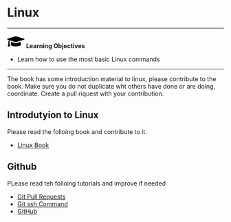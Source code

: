 # Linux

---

![](images/learning.png) **Learning Objectives**

* Learn how to use the most basic Linux commands

---

The book has some introduction material to linux, please contribute to the book. Make sure you do not 
duplicate wht others have done or are doing, coordinate. 
Create a pull riquest with your contribution.


## Introdutyion to Linux

Please read the folloing book and contribute to it.

* [Linux Book](<https://cloudmesh-community.github.io/pub/vonLaszewski-linux.pdf>)

## Github

PLease read teh folloing tutorials and improve if needed

* [Git Pull Requests](<https://cybertraining-dsc.github.io/docs/tutorial/git/git-pull-request/>)
* [Git ssh Command](<https://cybertraining-dsc.github.io/docs/tutorial/git/git-ssh/>)
* [GitHub](<https://cybertraining-dsc.github.io/docs/tutorial/git/git-gh/>)